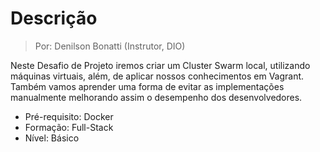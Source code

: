 # Descrição

> Por: Denilson Bonatti (Instrutor, DIO)

Neste Desafio de Projeto iremos criar um Cluster Swarm local, utilizando máquinas virtuais, além, de aplicar nossos conhecimentos em Vagrant. Também vamos aprender uma forma de evitar as implementações manualmente melhorando assim o desempenho dos desenvolvedores.

- Pré-requisito: Docker
- Formação: Full-Stack
- Nível: Básico
